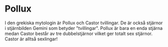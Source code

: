 # Pollux

I den grekiska mytologin är Pollux och Castor tvillingar. De är också stjärnor i
stjärnbilden Gemini som betyder "tvillingar". Pollux är bara en enda stjärna
medan Castor består av tre dubbelstjärnor vilket ger totalt sex stjärnor. Castor
är alltså sexlingar!
